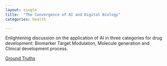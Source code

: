 ```yaml
---
layout: single
title:  "The Convergence of AI and Digital Biology"
categories: health

---
```

Enlightening discussion on the application of AI in three categories for drug development: Biomarker Target Modulation, Molecule generation and Clinical development process. 

[Ground Truths](https://erictopol.substack.com/p/daphne-koller-the-convergence-of)
